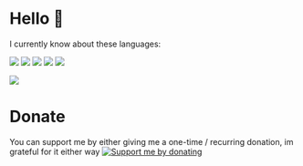# Hello 👋
I currently know about these languages:

![](https://img.shields.io/badge/Lua-2C2D72?style=for-the-badge&logo=lua&logoColor=white)
![](https://img.shields.io/badge/JavaScript-F7DF1E?style=for-the-badge&logo=javascript&logoColor=black)
![](https://img.shields.io/badge/Rust-000000?style=for-the-badge&logo=rust&logoColor=white)
![](https://img.shields.io/badge/HTML-239120?style=for-the-badge&logo=html5&logoColor=white)
![](https://img.shields.io/badge/CSS-239120?&style=for-the-badge&logo=css3&logoColor=white)


![](https://img.shields.io/badge/dynamic/json?url=https://api.lanyard.rest/v1/users/208876506146013185&query=$.data.discord_status&logo=discord&logoColor=ffffff&labelColor=5865f2&label=Discord%20Status&color=ffffff)

# Donate
You can support me by either giving me a one-time / recurring donation, im grateful for it either way
[![Support me by donating](https://liberapay.com/assets/widgets/donate.svg)](https://liberapay.com/choke/donate)
